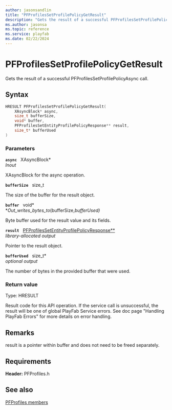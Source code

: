 ```yaml
---
author: jasonsandlin
title: "PFProfilesSetProfilePolicyGetResult"
description: "Gets the result of a successful PFProfilesSetProfilePolicyAsync call."
ms.author: jasonsa
ms.topic: reference
ms.service: playfab
ms.date: 02/22/2024
---
```


# PFProfilesSetProfilePolicyGetResult  

Gets the result of a successful PFProfilesSetProfilePolicyAsync call.  

## Syntax  
  
```cpp
HRESULT PFProfilesSetProfilePolicyGetResult(  
    XAsyncBlock* async,  
    size_t bufferSize,  
    void* buffer,  
    PFProfilesSetEntityProfilePolicyResponse** result,  
    size_t* bufferUsed  
)  
```  
  
### Parameters  
  
**`async`** &nbsp; XAsyncBlock*  
*_Inout_*  
  
XAsyncBlock for the async operation.  
  
**`bufferSize`** &nbsp; size_t  
  
The size of the buffer for the result object.  
  
**`buffer`** &nbsp; void*  
*_Out_writes_bytes_to_(bufferSize,*bufferUsed)*  
  
Byte buffer used for the result value and its fields.  
  
**`result`** &nbsp; [PFProfilesSetEntityProfilePolicyResponse**](../../pfprofilestypes/structs/pfprofilessetentityprofilepolicyresponse.md)  
*library-allocated output*  
  
Pointer to the result object.  
  
**`bufferUsed`** &nbsp; size_t*  
*optional output*  
  
The number of bytes in the provided buffer that were used.  
  
  
### Return value
Type: HRESULT
  
Result code for this API operation. If the service call is unsuccessful, the result will be one of global PlayFab Service errors. See doc page "Handling PlayFab Errors" for more details on error handling.
  
## Remarks  
  
result is a pointer within buffer and does not need to be freed separately.
  
## Requirements  
  
**Header:** PFProfiles.h
  
## See also  
[PFProfiles members](../pfprofiles_members.md)  

  
  
